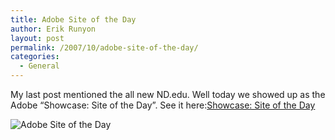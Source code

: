 ```yaml
---
title: Adobe Site of the Day
author: Erik Runyon
layout: post
permalink: /2007/10/adobe-site-of-the-day/
categories:
  - General
---
```

My last post mentioned the all new ND.edu. Well today we showed up as the Adobe “Showcase: Site of the Day”. See it here:[Showcase: Site of the Day][1]

<img src="/images/adobe-site-of-the-day.gif" alt="Adobe Site of the Day" />

 [1]: http://www.adobe.com/cfusion/showcase/index.cfm?event=sotdarchive&year=2007&month=10&loc=en_us
